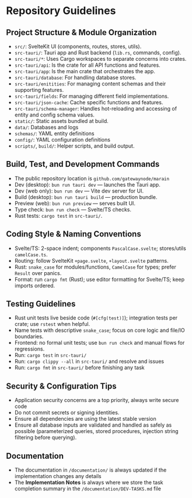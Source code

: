 # Repository Guidelines

## Project Structure & Module Organization
- `src/`: SvelteKit UI (components, routes, stores, utils).
- `src-tauri/`: Tauri app and Rust backend (`lib.rs`, commands, config).
- `src-tauri/*`: Uses Cargo workspaces to separate concerns into crates.
- `src-tauri/api`: Is the crate for all API functions and features.
- `src-tauri/app`: Is the main crate that orchestrates the app.
- `src-tauri/database`: For handling database stores.
- `src-tauri/enitities`: For managing content schemas and their supporting features.
- `src-tauri/fields`: For managing different field implementations.
- `src-tauri/json-cache`: Cache specific functions and features.
- `src-tauri/schema-manager`: Handles hot-reloading and accessing of entity and config schema values.
- `static/`: Static assets bundled at build.
- `data/`: Databases and logs
- `schemas/`: YAML entity definitions
- `config/`: YAML configuration definitions
- `scripts/`, `build/`: Helper scripts, and build output.

## Build, Test, and Development Commands
- The public repository location is `github.com/gatewaynode/marain`
- Dev (desktop): `bun run tauri dev` — launches the Tauri app.
- Dev (web only): `bun run dev` — Vite dev server for UI.
- Build (desktop): `bun run tauri build` — production bundle.
- Preview (web): `bun run preview` — serves built UI.
- Type check: `bun run check` — Svelte/TS checks.
- Rust tests: `cargo test` in `src-tauri/`.

## Coding Style & Naming Conventions
- Svelte/TS: 2-space indent; components `PascalCase.svelte`; stores/utils `camelCase.ts`.
- Routing: follow SvelteKit `+page.svelte`, `+layout.svelte` patterns.
- Rust: `snake_case` for modules/functions, `CamelCase` for types; prefer `Result` over panics.
- Format: run `cargo fmt` (Rust); use editor formatting for Svelte/TS; keep imports ordered.

## Testing Guidelines
- Rust unit tests live beside code (`#[cfg(test)]`); integration tests per crate; use `rstest` when helpful.
- Name tests with descriptive `snake_case`; focus on core logic and file/IO boundaries.
- Frontend: no formal unit tests; use `bun run check` and manual flows for regressions.
- Run: `cargo test` in `src-tauri/`
- Run: `cargo clippy --all` in `src-tauri/` and resolve and issues
- Run: `cargo fmt` in `src-tauri/` before finishing any task

## Security & Configuration Tips
- Application security concerns are a top priority, always write secure code
- Do not commit secrets or signing identities.
- Ensure all dependencies are using the latest stable version
- Ensure all database inputs are validated and handled as safely as possible (parameterized queries, stored procedures, injection string filtering before querying).

## Documentation
- The documentation in `/documentation/` is always updated if the implementation changes any details
- The **Implementation Notes** is always where we store the task completion summary in the `/documentation/DEV-TASKS.md` file

